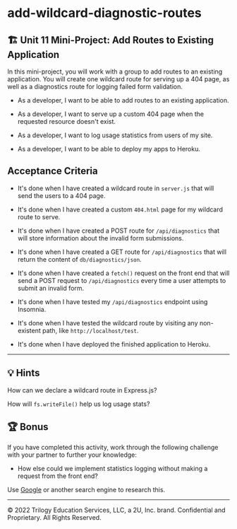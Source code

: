 # add-wildcard-diagnostic-routes

## 🏗️ Unit 11 Mini-Project: Add Routes to Existing Application

In this mini-project, you will work with a group to add routes to an existing application. You will create one wildcard route for serving up a 404 page, as well as a diagnostics route for logging failed form validation.

* As a developer, I want to be able to add routes to an existing application.

* As a developer, I want to serve up a custom 404 page when the requested resource doesn't exist.

* As a developer, I want to log usage statistics from users of my site.

* As a developer, I want to be able to deploy my apps to Heroku.

## Acceptance Criteria

* It's done when I have created a wildcard route in `server.js` that will send the users to a 404 page.

* It's done when I have created a custom `404.html` page for my wildcard route to serve. 

* It's done when I have created a POST route for `/api/diagnostics` that will store information about the invalid form submissions.

* It's done when I have created a GET route for `/api/diagnostics` that will return the content of `db/diagnostics/json`.

* It's done when I have created a `fetch()` request on the front end that will send a POST request to `/api/diagnostics` every time a user attempts to submit an invalid form.

* It's done when I have tested my `/api/diagnostics` endpoint using Insomnia.

* It's done when I have tested the wildcard route by visiting any non-existent path, like `http://localhost/test`.

* It's done when I have deployed the finished application to Heroku.

---

## 💡 Hints

How can we declare a wildcard route in Express.js?

How will `fs.writeFile()` help us log usage stats?

## 🏆 Bonus

If you have completed this activity, work through the following challenge with your partner to further your knowledge:

* How else could we implement statistics logging without making a request from the front end?

Use [Google](https://www.google.com) or another search engine to research this.

---
© 2022 Trilogy Education Services, LLC, a 2U, Inc. brand. Confidential and Proprietary. All Rights Reserved.
